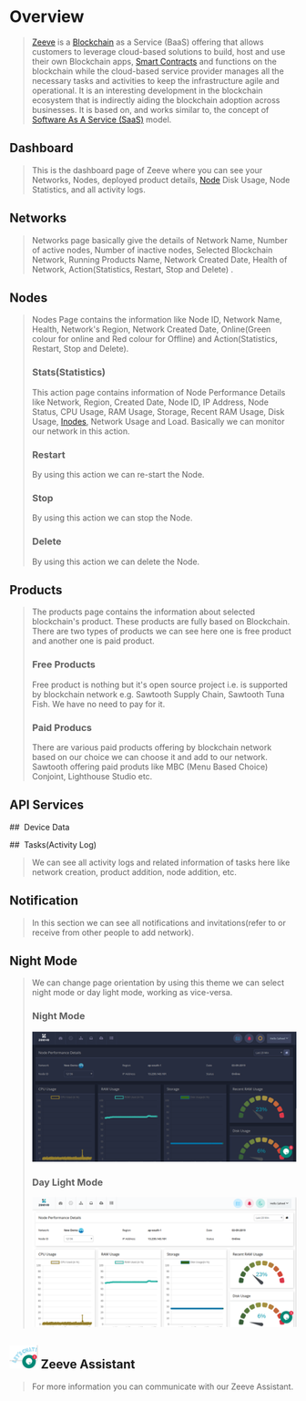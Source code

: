 # Overview

> [Zeeve](https://www.zeeve.io/) is a [Blockchain](./Glossary.html#blockchain) as a Service (BaaS) offering that allows customers to leverage cloud-based solutions to build, host and use their own Blockchain apps, [Smart Contracts](./Glossary.html#smartcontracts) and functions on the blockchain while the cloud-based service provider manages all the necessary tasks and activities to keep the infrastructure agile and operational. It is an interesting development in the blockchain ecosystem that is indirectly aiding the blockchain adoption across businesses. It is based on, and works similar to, the concept of [Software As A Service (SaaS)](https://en.wikipedia.org/wiki/Software_as_a_service) model.

## Dashboard

> This is the dashboard page of Zeeve where you can see your Networks, Nodes, deployed product details, [Node](./Glossary.html#node) Disk Usage, Node Statistics, and all activity logs.

## Networks

> Networks page basically give the details of Network Name, Number of active nodes, Number of inactive nodes, Selected Blockchain Network, Running Products Name, Network Created Date, Health of Network, Action(Statistics, Restart, Stop and Delete) .

## Nodes

> Nodes Page contains the information like Node ID, Network Name, Health, Network's Region, Network Created Date, Online(Green colour for online and Red colour for Offline) and Action(Statistics, Restart, Stop and Delete).
> 
> ### Stats(Statistics)
> 
> This action page contains information of Node Performance Details like Network, Region, Created Date, Node ID, IP Address, Node Status, CPU Usage, RAM Usage, Storage, Recent RAM Usage, Disk Usage, [Inodes](./Glossary.md), Network Usage and Load. Basically we can monitor our network in this action.
> 
> ### Restart
> 
> By using this action we can re-start the Node.
> 
> ### Stop
> 
> By using this action we can stop the Node.
> 
> ### Delete
> 
> By using this action we can delete the Node.

## Products

> The products page contains the information about selected blockchain's product. These products are fully based on Blockchain. There are two types of products we can see here one is free product and another one is paid product.
> 
> ### Free Products
> 
> Free product is nothing but it's open source project i.e. is supported by blockchain network e.g. Sawtooth Supply Chain, Sawtooth Tuna Fish. We have no need to pay for it.
> 
> ### Paid Producs
> 
> There are various paid products offering by blockchain network based on our choice we can choose it and add to our network.
> Sawtooth offering paid produts like MBC (Menu Based Choice) Conjoint, Lighthouse Studio etc.

##  API Services

##  Device Data

##  Tasks(Activity Log)

> We can see all activity logs and related information of tasks here like network creation, product addition, node addition, etc.

## Notification

> In this section we can see all notifications and invitations(refer to or receive from other people to add network).

## Night Mode

> We can change page orientation by using this theme we can select night mode or day light mode, working as vice-versa.
> 
> ### Night Mode
> 
> ![img](./images/nightmodetheme.png)
> 
> ### Day Light Mode
> 
> ![img](./images/daylightmode.png)

## ![img](./images/chatbot.png) Zeeve Assistant

> For more information you can communicate with our Zeeve Assistant.